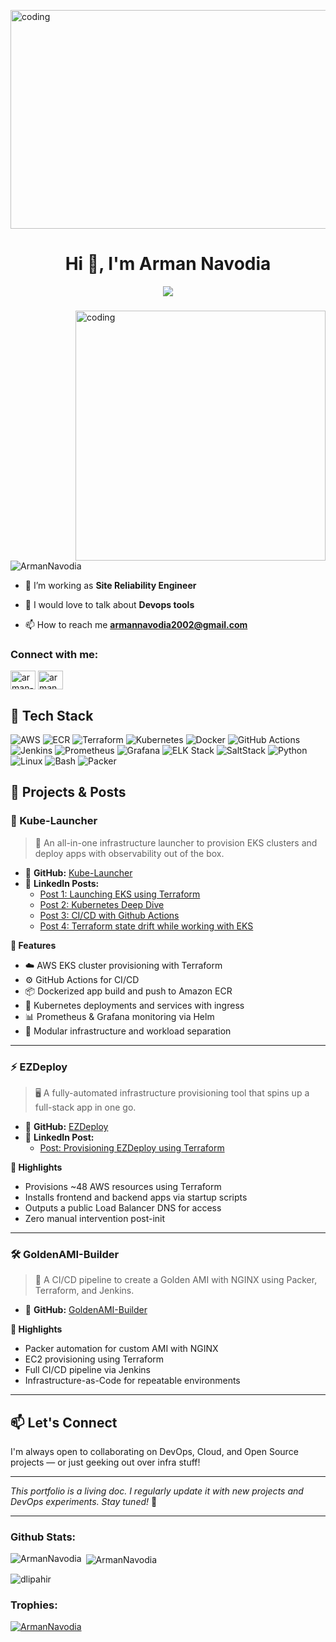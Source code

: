 <img align="center" src="https://github.com/dlipahir/asignmentSem3/blob/master/Alok%20kumar%20verma.gif"
    alt="coding" width="900" height="350" />
<h1 align="center">Hi 👋, I'm Arman Navodia</h1>
<p align="center" display="block"><img
        src="https://readme-typing-svg.herokuapp.com/?size=30&duration=5001&color=2d7e5e&vCenter=true&center=true&width=460&lines=Site+Reliability+Engineer"
        </p>
<h3 align="center"></h3>

<img align="right" src="https://cdn.dribbble.com/users/1162077/screenshots/3848914/programmer.gif" alt="coding"
    width="400" />

<p align="left"> <img
        src="https://komarev.com/ghpvc/?username=ArmanNavodia&label=Profile%20views&color=0e75b6&style=flat"
        alt="ArmanNavodia" /> </p>

- 🌱 I’m working as **Site Reliability Engineer**

- 💬 I would love to talk about **Devops tools**

- 📫 How to reach me **armannavodia2002@gmail.com**

 <h3 align="left">Connect with me:</h3>
 <p align="left">
    <a href="https://www.linkedin.com/in/arman-navodia/" target="blank"><img align="center"
            src="https://raw.githubusercontent.com/rahuldkjain/github-profile-readme-generator/master/src/images/icons/Social/linked-in-alt.svg"
            alt="arman-navodia" height="30" width="40" /></a>
    <a href="https://leetcode.com/arman_navodia/" target="blank"><img align="center"
            src="https://raw.githubusercontent.com/rahuldkjain/github-profile-readme-generator/master/src/images/icons/Social/leet-code.svg"
            alt="arman_navodia" height="30" width="40" /></a>
</p>

## 🧰 Tech Stack

<p align="left">
  <img src="https://img.shields.io/badge/AWS-232F3E?style=for-the-badge&logo=amazonaws&logoColor=white" alt="AWS" />
  <img src="https://img.shields.io/badge/ECR-FF9900?style=for-the-badge&logo=amazonaws&logoColor=white" alt="ECR" />
  <img src="https://img.shields.io/badge/Terraform-7B42BC?style=for-the-badge&logo=terraform&logoColor=white" alt="Terraform" />
  <img src="https://img.shields.io/badge/Kubernetes-326CE5?style=for-the-badge&logo=kubernetes&logoColor=white" alt="Kubernetes" />
  <img src="https://img.shields.io/badge/Docker-2496ED?style=for-the-badge&logo=docker&logoColor=white" alt="Docker" />
  <img src="https://img.shields.io/badge/GitHub Actions-2088FF?style=for-the-badge&logo=githubactions&logoColor=white" alt="GitHub Actions" />
  <img src="https://img.shields.io/badge/Jenkins-D24939?style=for-the-badge&logo=jenkins&logoColor=white" alt="Jenkins" />
  <img src="https://img.shields.io/badge/Prometheus-E6522C?style=for-the-badge&logo=prometheus&logoColor=white" alt="Prometheus" />
  <img src="https://img.shields.io/badge/Grafana-F46800?style=for-the-badge&logo=grafana&logoColor=white" alt="Grafana" />
  <img src="https://img.shields.io/badge/ELK-005571?style=for-the-badge&logo=elastic&logoColor=white" alt="ELK Stack" />
  <img src="https://img.shields.io/badge/SaltStack-00AEEF?style=for-the-badge&logo=saltstack&logoColor=white" alt="SaltStack" />
  <img src="https://img.shields.io/badge/Python-3776AB?style=for-the-badge&logo=python&logoColor=white" alt="Python" />
  <img src="https://img.shields.io/badge/Linux-FCC624?style=for-the-badge&logo=linux&logoColor=black" alt="Linux" />
  <img src="https://img.shields.io/badge/Bash-4EAA25?style=for-the-badge&logo=gnubash&logoColor=white" alt="Bash" />
  <img src="https://img.shields.io/badge/Packer-1E4E73?style=for-the-badge&logo=hashicorp&logoColor=white" alt="Packer" />
</p>

## 📂 Projects & Posts

### 🔧 Kube-Launcher

> 🚀 An all-in-one infrastructure launcher to provision EKS clusters and deploy apps with observability out of the box.

- 🔗 **GitHub:** [Kube-Launcher](https://github.com/ArmanNavodia/Kube-Launcher)
- 📌 **LinkedIn Posts:**
  - [Post 1: Launching EKS using Terraform](https://www.linkedin.com/posts/arman-navodia_aws-eks-terraform-activity-7338059858715234304-Ht0O?utm_source=share&utm_medium=member_desktop)
  - [Post 2: Kubernetes Deep Dive](https://www.linkedin.com/posts/arman-navodia_kubernetes-aws-eks-activity-7338769531227586560-r3Hs?utm_source=share&utm_medium=member_desktop)
  - [Post 3: CI/CD with Github Actions](https://www.linkedin.com/posts/arman-navodia_devops-terraform-jenkins-activity-7340219099790073856-3a46?utm_source=share&utm_medium=member_desktop)
  - [Post 4: Terraform state drift while working with EKS](https://www.linkedin.com/posts/arman-navodia_kubernetes-aws-eks-activity-7341306238577565696-fv38?utm_source=share&utm_medium=member_desktop)

**🧩 Features**
- ☁️ AWS EKS cluster provisioning with Terraform  
- ⚙️ GitHub Actions for CI/CD  
- 📦 Dockerized app build and push to Amazon ECR  
- 🚀 Kubernetes deployments and services with ingress  
- 📊 Prometheus & Grafana monitoring via Helm  
- 🔁 Modular infrastructure and workload separation  

---

### ⚡ EZDeploy

> 🖥️ A fully-automated infrastructure provisioning tool that spins up a full-stack app in one go.

- 🔗 **GitHub:** [EZDeploy](https://github.com/ArmanNavodia/EZDeploy)
- 📌 **LinkedIn Post:**  
  - [Post: Provisioning EZDeploy using Terraform](https://www.linkedin.com/posts/arman-navodia_terraform-aws-devops-activity-7336610306598526976-l3vm?utm_source=share&utm_medium=member_desktop)

**🔧 Highlights**
- Provisions ~48 AWS resources using Terraform  
- Installs frontend and backend apps via startup scripts  
- Outputs a public Load Balancer DNS for access  
- Zero manual intervention post-init  

---

### 🛠️ GoldenAMI-Builder

> 🧱 A CI/CD pipeline to create a Golden AMI with NGINX using Packer, Terraform, and Jenkins.

- 🔗 **GitHub:** [GoldenAMI-Builder](https://github.com/ArmanNavodia/GoldenAMI-Builder)

**🔧 Highlights**
- Packer automation for custom AMI with NGINX  
- EC2 provisioning using Terraform  
- Full CI/CD pipeline via Jenkins  
- Infrastructure-as-Code for repeatable environments  

---

## 📫 Let's Connect

I'm always open to collaborating on DevOps, Cloud, and Open Source projects — or just geeking out over infra stuff!

---

_This portfolio is a living doc. I regularly update it with new projects and DevOps experiments. Stay tuned!_ 🔁

---
<h3 align="left">Github Stats:</h3>
<p><img align="left"
        src="https://github-readme-stats.vercel.app/api/top-langs?username=ArmanNavodia&show_icons=true&locale=en&layout=compact"
        alt="ArmanNavodia" /></p>

<p>&nbsp;<img align="center"
        src="https://github-readme-stats.vercel.app/api?username=ArmanNavodia&show_icons=true&locale=en"
        alt="ArmanNavodia" /></p>

<p><img align="center" src="https://github-readme-streak-stats.herokuapp.com/?user=ArmanNavodia&" alt="dlipahir" />
</p>

<h3 align="left">Trophies:</h3>
<p align="left"> <a href="https://github.com/ryo-ma/github-profile-trophy"><img
            src="https://github-profile-trophy.vercel.app/?username=ArmanNavodia" alt="ArmanNavodia" /></a> </p>
